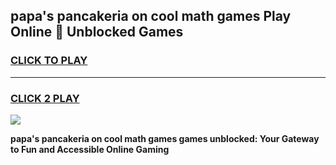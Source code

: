 
## papa's pancakeria on cool math games Play Online 👋 Unblocked Games
<h3>
<a href="https://news.freeplayer.one?title=papa's_pancakeria_on_cool_math_games&ref=17CMG">CLICK TO PLAY</a></h3>
<hr>

<h3>
<a href="https://news.freeplayer.one?title=papa's_pancakeria_on_cool_math_games&ref=17CMG">CLICK 2 PLAY</a>
  
</h3>

<a href="https://news.freeplayer.one?title=papa's_pancakeria_on_cool_math_games&ref=17CMG/"><img src="https://clearcache.store/games.png"></a>


**papa's pancakeria on cool math games games unblocked: Your Gateway to Fun and Accessible Online Gaming**
